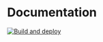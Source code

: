 # Documentation

[![Build and deploy](https://github.com/upikoth/docs/actions/workflows/build-and-deploy.yml/badge.svg?branch=main&event=push)](https://github.com/upikoth/docs/actions/workflows/build-and-deploy.yml)
